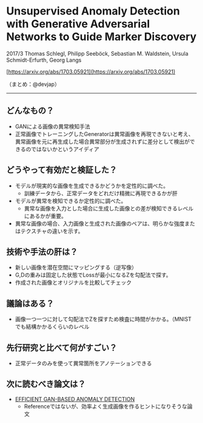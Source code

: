Unsupervised Anomaly Detection with Generative Adversarial Networks to Guide Marker Discovery
===

2017/3
Thomas Schlegl, Philipp Seeböck, Sebastian M. Waldstein, Ursula Schmidt-Erfurth, Georg Langs

[https://arxiv.org/abs/1703.05921](https://arxiv.org/abs/1703.05921)

（まとめ：@devjap）

---

## どんなもの？
+ GANによる画像の異常検知手法
+ 正常画像でトレーニングしたGeneratorは異常画像を再現できないと考え、異常画像を元に再生成した場合異常部分が生成されずに差分として検出ができるのではないかというアイディア


## どうやって有効だと検証した？
+ モデルが現実的な画像を生成できるかどうかを定性的に調べた。
  - 訓練データから、正常データをどれだけ精微に再現できるかが肝
+ モデルが異常を検知できるか定性的に調べた。
  - 異常な画像を入力とした場合に生成した画像との差が検知できるレベルにあるかが重要。
+ 異常な画像の場合、入力画像と生成された画像のペアは、明らかな強度またはテクスチャの違いを示す。

## 技術や手法の肝は？
+ 新しい画像を潜在空間にマッピングする（逆写像）
+ G,Dの重みは固定した状態でLossが最小になるZを勾配法で探す。
+ 作成された画像とオリジナルを比較してチェック

## 議論はある？
+ 画像一つ一つに対して勾配法でZを探すため検査に時間がかかる。（MNISTでも結構かかるくらいのレベル

## 先行研究と比べて何がすごい？
+ 正常データのみを使って異常箇所をアノテーションできる

## 次に読むべき論文は？
+ [EFFICIENT GAN-BASED ANOMALY DETECTION](https://arxiv.org/pdf/1802.06222.pdf)
  - Referenceではないが、効率よく生成画像を作るヒントになりそうな論文
